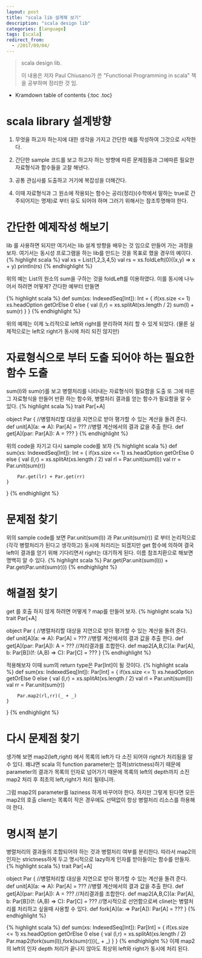 ```yaml
---
layout: post
title: "scala lib 설계해 보기"
description: "scala design lib"
categories: [language]
tags: [scala]
redirect_from:
  - /2017/09/04/
---
```


> scala design lib.
>
> 이 내용은 저자 Paul Chiusano가 쓴 "Functional Programming in scala" 책을 공부하며 정리한 것 임.

* Kramdown table of contents
{:toc .toc}

# scala library 설계방향

1. 무엇을 하고자 하는지에 대한 생각을 가지고 간단한 예를 작성하여 그것으로 시작한다.

2. 간단한 sample 코드를 보고 하고자 하는 방향에 따른 문제점들과 그에따른 필요한 자료형식과 함수들을 고찰 해낸다.

3. 공통 관심사를 도출하고 거기에 복잡성을 더해간다.

4. 이때 자료형식과 그 원소에 작용되는 함수는 공리(정리)(수학에서 말하는 true로 간주되어지는 명제)로 부터 유도 되어야 하며 그러기 위해서는 참조투명해야 한다.


# 간단한 예제작성 해보기

lib 를 사용하면 되지만 여기서는 lib 설계 방향을 배우는 것 임으로 만들어 가는 과정을 보자.
여기서는 동시성 프로그램을 하는 lib를 만드는 것을 목표로 했을 경우의 예이다.
{% highlight scala %}
val xs = List(1,2,3,4,5)
val rs = xs.foldLeft(0)((x,y) => x + y)
println(rs)
{% endhighlight %}

위의 예는 List의 원소의 sum을 구하는 것을 foldLeft를 이용하였다.
이를 동시에 나누어서 하려면 어떻게? 간다한 예부터 만들면

{% highlight scala %}
def sum(xs: IndexedSeq[Int]): Int = {
    if(xs.size  <= 1) xs.headOption getOrElse 0
    else {
        val (l,r) = xs.splitAt(xs.length / 2)
        sum(l) + sum(r)
    }
}
{% endhighlight %}

위의 예제는 이제 노리적으로 left와 right를 분리하여 처리 할 수 있게 되었다.
(물론 실제적으로는 left오 right가 동시에 처리 되진 않지만)

# 자료형식으로 부터 도출 되어야 하는 필요한 함수 도출
sum(l)와 sum(r)를 보고 병렬처리를 나타내는 자료형식이 필요함을 도출 또 그에 따른 그 자료형식을 만들어 반환 하는 함수와, 병렬처리 결과를 얻는 함수가 필요함을 알 수 있다.
{% highlight scala %}
trait Par[+A]

object Par {
  //병렬처리할 대상을 지연으로 받아 평가할 수 있는 계산을 돌려 준다.
  def unit[A](a: => A): Par[A] = ???
  //병렬 계산에서의 결과 값을 추출 한다.
  def get[A](par: Par[A]): A = ???
}
{% endhighlight %}

위의 code을 자기고 다시 sample code를 보자
{% highlight scala %}
def sum(xs: IndexedSeq[Int]): Int = {
    if(xs.size  <= 1) xs.headOption getOrElse 0
    else {
        val (l,r) = xs.splitAt(xs.length / 2)
        val rl = Par.unit(sum(l))
        val rr = Par.unit(sum(r))

        Par.get(lr) + Par.get(rr)
    }
}
{% endhighlight %}

# 문제점 찾기
위의 sample code를 보면 Par.unit(sum(l)) 과 Par.unit(sum(r)) 로 부터 논리적으로
(각각 병렬처리가 된다고 생각하고) 동시에 처리리는 되겠지만 get 함수에 의하여 결국 left이 결과를 얻기 위해 기다리면서 right는 대기하게 된다. 이름 참조치환으로 해보면 명백히 알 수 있다.
{% highlight scala %}
Par.get(Par.unit(sum(l))) + Par.get(Par.unit(sum(r)))
{% endhighlight %}

# 해결점 찾기
get 를 호출 하지 않게 하려면 어떻게 ?
map를 만들어 보자.
{% highlight scala %}
trait Par[+A]

object Par {
  //병렬처리할 대상을 지연으로 받아 평가할 수 있는 계산을 돌려 준다.
  def unit[A](a: => A): Par[A] = ???
  //병렬 계산에서의 결과 값을 추출 한다.
  def get[A](par: Par[A]): A = ???
  //처리결과를 조합한다.
  def map2[A,B,C](a: Par[A], b: Par[B])(f: (A,B) => C): Par[C] = ???
}
{% endhighlight %}

적용해보자 이때 sum의 return type은 Par[Int]이 될 것이다.
{% highlight scala %}
def sum(xs: IndexedSeq[Int]): Par[Int] = {
    if(xs.size  <= 1) xs.headOption getOrElse 0
    else {
        val (l,r) = xs.splitAt(xs.length / 2)
        val rl = Par.unit(sum(l))
        val rr = Par.unit(sum(r))

        Par.map2(rl,rr)(_ + _)
    }
}
{% endhighlight %}

# 다시 문제점 찾기
생가해 보면 map2(left,right) 에서 목록의 left가 다 소진 되어야 right가 처리됨을 알 수 있다.
왜냐면 scala 의 function parameter는 엄격(strictness)하기 때문에 parameter의 결과가 목록의 인자로 넘어가기 때문에 목록의 left의 depth까지 소진 map2 처리 후 최초의 left,right가 처리 될테니까.

그럼 map2의 parameter를 laziness 하게 바꾸어야 한다. 하지만 그렇게 된다면 모든 map2의 호출 client는 목록이 작은 경우에도 선택없이 항상 병렬처리 리소스를 하용해야 한다.

# 명시적 분기
병렬처리의 결과들의 조합되어야 하는 것과 병렬처리 여부를 분리한다. 따라서 map2의 인자는 strictness하게 두고 명시적으로 lazy하게 인자를 받아들이는 함수를 만들자.
{% highlight scala %}
trait Par[+A]

object Par {
  //병렬처리할 대상을 지연으로 받아 평가할 수 있는 계산을 돌려 준다.
  def unit[A](a: => A): Par[A] = ???
  //병렬 계산에서의 결과 값을 추출 한다.
  def get[A](par: Par[A]): A = ???
  //처리결과를 조합한다.
  def map2[A,B,C](a: Par[A], b: Par[B])(f: (A,B) => C): Par[C] = ???
  //명시적으로 선언함으로써 clinet는 병렬처리를 처리하고 싶을때 사용할 수 있다.
  def fork[A](a: => Par[A]): Par[A] = ???
}
{% endhighlight %}

{% highlight scala %}
def sum(xs: IndexedSeq[Int]): Par[Int] = {
    if(xs.size  <= 1) xs.headOption getOrElse 0
    else {
        val (l,r) = xs.splitAt(xs.length / 2)
        Par.map2(fork(sum(l)),fork(sum(r)))(_ + _)
    }
}
{% endhighlight %}
이제 map2의 left의 인자 depth 처리가 끝나지 않아도 최상위 left와 right가 동시에 처리 된다.


[^1]: This is a footnote.

[kramdown]: https://kramdown.gettalong.org/
[Simple Texture]: https://github.com/yizeng/jekyll-theme-simple-texture